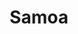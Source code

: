 ---
title: Samoa
date: 
draft: false

# descripcion
description : Argolla de plata pasante cierre italiano

materials: Plata 925

color: Plateado

dimensions: 1,7cm x 2,3cm

code: 01-11-0460

type: "Aros"

categories: []

price: $1.870,00

price_eftvo: $1.590,00

# Images
# first image will be shown in the product page
images:
  # - image: "images/path_to_image"
  # La ubicacion de las imagenes es imagenes/Aros/Aros.Argollas/01-11-0460-samoa
  - image: "./images/aros/argollas/01-11-0460_a.JPG"
  - image: "./images/aros/argollas/01-11-0460_b.JPG"
---